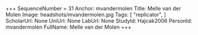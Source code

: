 +++
SequenceNumber =  31
Anchor: mvandermolen
Title: Melle van der Molen 
Image: headshots/mvandermolen.jpg
Tags: [ "replicator", ]
ScholarUrl: None
UniUrl: None
LabUrl: None
StudyId: Hajcak2006
PersonId: mvandermolen
FullName: Melle van der Molen 
+++